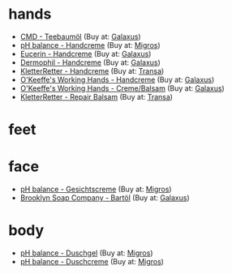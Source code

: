 # hands

- [CMD - Teebaumöl](https://www.cmd-natur.de/Teebaumoel-kontrollierter-bio-Anbau) (Buy at: [Galaxus](https://www.galaxus.ch/de/s6/product/cmd-teebaumoel-kba-20-ml-gesichtsoel-gesichtscreme-18984606))
- [pH balance - Handcreme](https://www.migros.ch/de/product/526820700000) (Buy at: [Migros](https://www.migros.ch/de/product/526820700000))
- [Eucerin - Handcreme](https://www.de.eucerin.ch/produkte/urea-repair/plus-handcreme-5prozent-urea-30ml) (Buy at: [Galaxus](https://www.galaxus.ch/de/s6/product/eucerin-urearepair-plus-75-ml-handcreme-9301722))
- [Dermophil - Handcreme](https://www.coopvitality.ch/de/dermophil-handcreme-tb-75-ml.html) (Buy at: [Galaxus](https://www.galaxus.ch/de/s6/product/dermophil-handcreme-75-ml-handcreme-15667672))
- [KletterRetter - Handcreme](https://www.kletterretter.com/produkte/handcreme-75ml/) (Buy at: [Transa](https://www.transa.ch/p/kletterretter-handcreme-klassik-75ml-306752-001/))
- [O'Keeffe's Working Hands - Handcreme](https://okeeffescompany.com/products/working-hands) (Buy at: [Galaxus](https://www.galaxus.ch/en/s6/product/okeeffes-working-hands-hand-cream-tube-85-g-hand-cream-30054119))
- [O'Keeffe's Working Hands - Creme/Balsam](https://okeeffescompany.com/products/working-hands) (Buy at: [Galaxus](https://www.galaxus.ch/en/s6/product/okeeffes-okeeffes-working-hand-cream-hand-cream-13302266))
- [KletterRetter - Repair Balsam](https://www.kletterretter.com/produkte/kletterretter-repair-balsam/) (Buy at: [Transa](https://www.transa.ch/p/kletterretter-repair-balsam-318710-001/))

# feet


# face

- [pH balance - Gesichtscreme](https://www.migros.ch/de/product/526801900000) (Buy at: [Migros](https://www.migros.ch/de/product/526801900000))
- [Brooklyn Soap Company - Bartöl](https://bklynsoap.com/shop/bartoel-50ml) (Buy at: [Galaxus](https://www.galaxus.ch/en/s6/product/brooklyn-soap-company-beard-oil-50-ml-beard-care-12380171))

# body

- [pH balance - Duschgel](https://www.migros.ch/de/product/526800400000) (Buy at: [Migros](https://www.migros.ch/de/product/526800400000))
- [pH balance - Duschcreme](https://www.migros.ch/de/product/526820100000) (Buy at: [Migros](https://www.migros.ch/de/product/526820100000))
